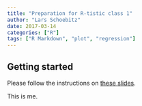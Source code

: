 ```yaml
---
title: "Preparation for R-tistic class 1"
author: "Lars Schoebitz"
date: 2017-03-14
categories: ["R"]
tags: ["R Markdown", "plot", "regression"]
---
```


## Getting started

Please follow the instructions on [these slides](http://bit.ly/2mXrU2W). 

This is me.